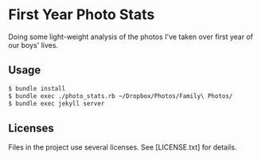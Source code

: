 # First Year Photo Stats

Doing some light-weight analysis of the photos I've taken over first year of our boys' lives.

## Usage

````bash
$ bundle install
$ bundle exec ./photo_stats.rb ~/Dropbox/Photos/Family\ Photos/
$ bundle exec jekyll server
````

## Licenses

Files in the project use several licenses. See [LICENSE.txt] for details.